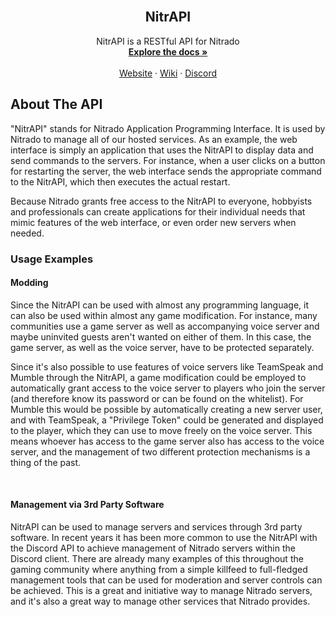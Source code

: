 <!--
*** Thanks for checking out the NitrAPI README. If you have a suggestion
*** that would make this better, please fork the repo and create a pull request
*** Don't forget to give the repo a star!
*** Thanks again! Now go create something AMAZING! :D
-->

<!-- HEADER -->
<br />
<div align="center">

  <h2 align="center">NitrAPI</h2>

  <p align="center">
    NitrAPI is a RESTful API for Nitrado
    <br />
    <a href="https://doc.nitrado.net/"><strong>Explore the docs »</strong></a>
    <br />
    <br />
    <a href="https://server.nitrado.net">Website</a>
    ·
    <a href="https://wiki.nitrado.net/en">Wiki</a>
    ·
    <a href="https://discord.com/invite/nitrado">Discord</a>
  </p>
</div>

<!-- ABOUT THE API -->

## About The API

"NitrAPI" stands for Nitrado Application Programming Interface. It is used by Nitrado to manage all of our hosted services. As an example, the web interface is simply an application that uses the NitrAPI to display data and send commands to the servers. For instance, when a user clicks on a button for restarting the server, the web interface sends the appropriate command to the NitrAPI, which then executes the actual restart.

Because Nitrado grants free access to the NitrAPI to everyone, hobbyists and professionals can create applications for their individual needs that mimic features of the web interface, or even order new servers when needed.

### Usage Examples

#### Modding

Since the NitrAPI can be used with almost any programming language, it can also be used within almost any game modification. For instance, many communities use a game server as well as accompanying voice server and maybe uninvited guests aren't wanted on either of them. In this case, the game server, as well as the voice server, have to be protected separately.

Since it's also possible to use features of voice servers like TeamSpeak and Mumble through the NitrAPI, a game modification could be employed to automatically grant access to the voice server to players who join the server (and therefore know its password or can be found on the whitelist). For Mumble this would be possible by automatically creating a new server user, and with TeamSpeak, a "Privilege Token" could be generated and displayed to the player, which they can use to move freely on the voice server. This means whoever has access to the game server also has access to the voice server, and the management of two different protection mechanisms is a thing of the past.

<br />

#### Management via 3rd Party Software

NitrAPI can be used to manage servers and services through 3rd party software. In recent years it has been more common to use the NitrAPI with the Discord API to achieve management of Nitrado servers within the Discord client. There are already many examples of this throughout the gaming community where anything from a simple killfeed to full-fledged management tools that can be used for moderation and server controls can be achieved. This is a great and initiative way to manage Nitrado servers, and it's also a great way to manage other services that Nitrado provides.

